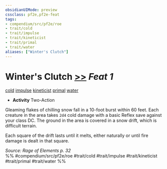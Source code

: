 ```yaml
---
obsidianUIMode: preview
cssclass: pf2e,pf2e-feat
tags:
- compendium/src/pf2e/roe
- trait/cold
- trait/impulse
- trait/kineticist
- trait/primal
- trait/water
aliases: ["Winter's Clutch"]
---
```

# Winter's Clutch  [>>](chapter-9-playing-the-game.md#Actions "Two-Action") *Feat 1*  
[cold](cold.md "Cold Energy & Element Trait")  [impulse](impulse-roe.md "Impulse Action & Ability Trait")  [kineticist](kineticist-roe.md "Kineticist Class Trait")  [primal](primal.md "Primal Tradition Trait")  [water](water.md "Water Energy & Element Trait")  

- **Activity** Two-Action

Gleaming flakes of chilling snow fall in a 10-foot burst within 60 feet. Each creature in the area takes `2d4` cold damage with a basic Reflex save against your class DC. The ground in the area is covered in a snow drift, which is difficult terrain.

Each square of the drift lasts until it melts, either naturally or until fire damage is dealt in that square.

*Source: Rage of Elements p. 32*  
%% #compendium/src/pf2e/roe #trait/cold #trait/impulse #trait/kineticist #trait/primal #trait/water %%